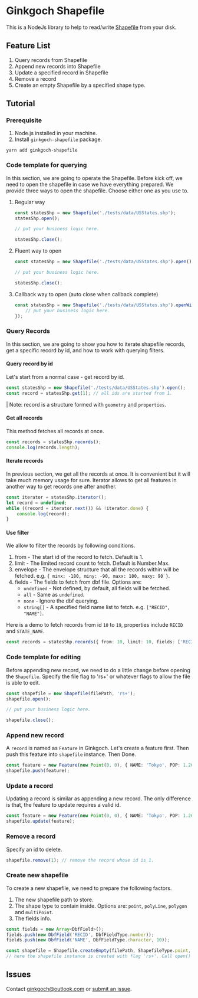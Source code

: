 # Ginkgoch Shapefile
This is a NodeJs library to help to read/write [Shapefile](https://en.wikipedia.org/wiki/Shapefile) from your disk.  

## Feature List
1. Query records from Shapefile
1. Append new records into Shapefile
1. Update a specified record in Shapefile
1. Remove a record
1. Create an empty Shapefile by a specified shape type.

## Tutorial
### Prerequisite
1. Node.js installed in your machine.
1. Install `ginkgoch-shapefile` package.
```terminal
yarn add ginkgoch-shapefile
```

### Code template for querying
In this section, we are going to operate the Shapefile. Before kick off, we need to open the shapefile in case we have everything prepared. We provide three ways to open the shapefile. Choose either one as you use to.
1. Regular way
    ```typescript
    const statesShp = new Shapefile('./tests/data/USStates.shp');
    statesShp.open();

    // put your business logic here.

    statesShp.close();
    ```
1. Fluent way to open
    ```typescript
    const statesShp = new Shapefile('./tests/data/USStates.shp').open();

    // put your business logic here.

    statesShp.close();
    ```
1. Callback way to open (auto close when callback complete)
    ```typescript
    const statesShp = new Shapefile('./tests/data/USStates.shp').openWith(() => {
        // put your business logic here.
    });
    ```

###  Query Records
In this section, we are going to show you how to iterate shapefile records, get a specific record by id, and how to work with querying filters.

#### Query record by id
Let's start from a normal case - get record by id.
```typescript
const statesShp = new Shapefile('./tests/data/USStates.shp').open();
const record = statesShp.get(1); // all ids are started from 1.
```

| Note: record is a structure formed with `geometry` and `properties`.

#### Get all records
This method fetches all records at once.
```typescript
const records = statesShp.records();
console.log(records.length);
```

#### Iterate records
In previous section, we get all the records at once. It is convenient but it will take much memory usage for sure. Iterator allows to get all features in another way to get records one after another.
```typescript
const iterator = statesShp.iterator();
let record = undefined;
while ((record = iterator.next()) && !iterator.done) {
    console.log(record);
}
```

#### Use filter
We allow to filter the records by following conditions.
1. from - The start id of the record to fetch. Default is 1.
1. limit - The limited record count to fetch. Default is Number.Max.
1. envelope - The envelope structure that all the records within will be fetched. e.g. `{ minx: -180, miny: -90, maxx: 180, maxy: 90 }`.
1. fields - The fields to fetch from dbf file. Options are:
    - `undefined` - Not defined, by default, all fields will be fetched.
    - `all` - Same as `undefined`.
    - `none` - Ignore the dbf querying.
    - `string[]` - A specified field name list to fetch. e.g. `["RECID", "NAME"]`.

Here is a demo to fetch records from id `10` to `19`, properties include `RECID` and `STATE_NAME`.
```typescript
const records = statesShp.records({ from: 10, limit: 10, fields: ['RECID', 'STATE_NAME'] });
```

### Code template for editing
Before appending new record, we need to do a little change before opening the `Shapefile`. Specify the file flag to 'rs+' or whatever flags to allow the file is able to edit.
```typescript
const shapefile = new Shapefile(filePath, 'rs+');
shapefile.open();

// put your business logic here.

shapefile.close();
```

### Append new record
A `record` is named as `Feature` in Ginkgoch. Let's create a feature first. Then push this feature into `shapefile` instance. Then Done.
```typescript
const feature = new Feature(new Point(0, 0), { NAME: 'Tokyo', POP: 1.268 });
shapefile.push(feature);
```

### Update a record
Updating a record is similar as appending a new record. The only difference is that, the feature to update requires a valid id.

```typescript
const feature = new Feature(new Point(0, 0), { NAME: 'Tokyo', POP: 1.268 }, 1 /* the record id to update */);
shapefile.update(feature);
```

### Remove a record
Specify an id to delete.

```typescript
shapefile.remove(1); // remove the record whose id is 1.
```

### Create new shapefile
To create a new shapefile, we need to prepare the following factors.
1. The new shapefile path to store.
1. The shape type to contain inside. Options are: `point`, `polyLine`, `polygon` and `multiPoint`.
1. The fields info.

```typescript
const fields = new Array<DbfField>();
fields.push(new DbfField('RECID', DbfFieldType.number));
fields.push(new DbfField('NAME', DbfFieldType.character, 10));

const shapefile = Shapefile.createEmpty(filePath, ShapefileType.point, fields);
// here the shapefile instance is created with flag 'rs+'. Call open() method to continue appending new records.
```

## Issues
Contact [ginkgoch@outlook.com](mailto:ginkgoch@outlook.com) or [submit an issue](https://github.com/ginkgoch/node-shapefile/issues).





